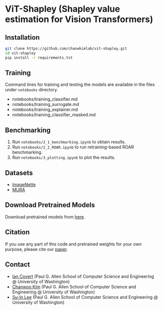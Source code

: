 # ViT-Shapley (Shapley value estimation for Vision Transformers)

## Installation

```bash
git clone https://github.com/chanwkimlab/vit-shapley.git
cd vit-shapley
pip install -r requirements.txt
```

## Training

Command lines for training and testing the models are available in the files under `notebooks` directory.

* notebooks/training_classifier.md
* notebooks/training_surrogate.md
* notebooks/training_explainer.md
* notebooks/training_classifier_masked.md

## Benchmarking

1. Run `notebooks/2_1_benchmarking.ipynb` to obtain results.
2. Run `notebooks/2_2_ROAR.ipynb` to run retraining-based ROAR benchmarking.
3. Run `notebooks/3_plotting.ipynb` to plot the results.

## Datasets

- [ImageNette](https://github.com/fastai/imagenette)
- [MURA](https://stanfordmlgroup.github.io/competitions/mura/)

## Download Pretrained Models

Download pretrained models from [here]().

## Citation

If you use any part of this code and pretrained weights for your own purpose, please cite
our [paper](https://arxiv.org/abs/2206.05282).

## Contact

- [Ian Covert](https://iancovert.com) (Paul G. Allen School of Computer Science and Engineering @ University of
  Washington)
- [Chanwoo Kim](https://chanwoo.kim) (Paul G. Allen School of Computer Science and Engineering @ University of
  Washington)
- [Su-In Lee](https://suinlee.cs.washington.edu/) (Paul G. Allen School of Computer Science and Engineering @ University
  of Washington)
